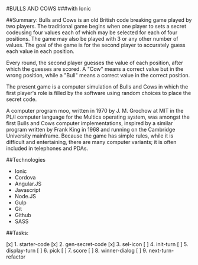 #BULLS AND COWS
###with Ionic

##Summary:
Bulls and Cows is an old British code breaking game played by two
players. The traditional game begins when one player to sets a secret 
codeusing four values each of which may be selected for each of four
positions. The game may also be played with 3 or any other 
number of values. The goal of the game is for the second player to 
accurately guess each value in each position.

Every round, the second player guesses the value of each position,
after which the guesses are scored. A "Cow" means a correct value
but in the wrong position, while a "Bull" means a correct value
in the correct position.

The present game is a computer simulation of Bulls and Cows in which
the first player's role is filled by the software using random
choices to place the secret code.

A computer program moo, written in 1970 by J. M. Grochow at MIT in the 
PL/I computer language for the Multics operating system, was amongst 
the first Bulls and Cows computer implementations, inspired by a 
similar program written by Frank King in 1968 and running on the 
Cambridge University mainframe. Because the game has simple rules, 
while it is difficult and entertaining, there are many computer 
variants; it is often included in telephones and PDAs.


##Technologies
- Ionic
- Cordova
- Angular.JS
- Javascript
- Node.JS
- Gulp
- Git
- Github
- SASS

##Tasks:

[x] 1. starter-code
[x] 2. gen-secret-code
[x] 3. sel-icon
[ ] 4. init-turn
[ ] 5. display-turn
[ ] 6. pick
[ ] 7. score
[ ] 8. winner-dialog
[ ] 9. next-turn-refactor




